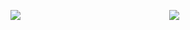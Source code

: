 
<p> <img align="left" src="https://github-readme-stats.vercel.app/api/top-langs/?username=wallnnut" /></p>
<p align="center" >
    <a href="LINK TO: WHEN CLICKED">
      <img src="https://github.r2v.ch/codewars?user=wallnnut&hide_clan=true" />
    </a>
</p>
